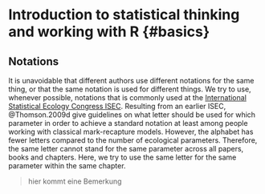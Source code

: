 
# Introduction to statistical thinking and working with R {#basics}

## Notations
It is unavoidable that different authors use different notations for the same thing, or that the same notation is used for different things. We try to use, whenever possible, notations that is commonly used at the [International Statistical Ecology Congress ISEC](https://http://www.isec2018.org/home). Resulting from an earlier ISEC, @Thomson.2009d give guidelines on what letter should be used for which parameter in order to achieve a standard notation at least among people working with classical mark-recapture models. However, the alphabet has fewer letters compared to the number of ecological parameters. Therefore, the same letter cannot stand for the same parameter across all papers, books and chapters. Here, we try to use the same letter for the same parameter within the same chapter. 

> hier kommt eine Bemerkung
